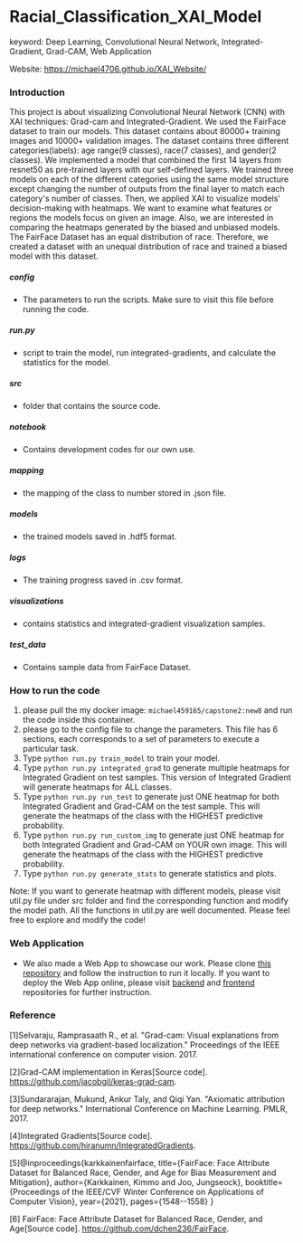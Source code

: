 # Racial_Classification_XAI_Model

keyword: Deep Learning, Convolutional Neural Network, Integrated-Gradient, Grad-CAM, Web Application

Website: https://michael4706.github.io/XAI_Website/

### Introduction
This project is about visualizing Convolutional Neural Network (CNN) with XAI techniques: Grad-cam and Integrated-Gradient. We used the FairFace dataset to train our models. This dataset contains about 80000+ training images and 10000+ validation images. The dataset contains three different categories(labels): age range(9 classes), race(7 classes), and gender(2 classes). We implemented a model that combined the first 14 layers from resnet50 as pre-trained layers with our self-defined layers. We trained three models on each of the different categories using the same model structure except changing the number of outputs from the final layer to match each category's number of classes. Then, we applied XAI to visualize models' decision-making with heatmaps. We want to examine what features or regions the models focus on given an image. Also, we are interested in comparing the heatmaps generated by the biased and unbiased models. The FairFace Dataset has an equal distribution of race. Therefore, we created a dataset with an unequal distribution of race and trained a biased model with this dataset.

##### config
* The parameters to run the scripts. Make sure to visit this file before running the code.

##### run.py
* script to train the model, run integrated-gradients, and calculate the statistics for the model.

##### src
* folder that contains the source code.

##### notebook
* Contains development codes for our own use.

##### mapping
* the mapping of the class to number stored in .json file.

##### models
* the trained models saved in .hdf5 format.

##### logs
* The training progress saved in .csv format.

##### visualizations
* contains statistics and integrated-gradient visualization samples.

##### test_data
* Contains sample data from FairFace Dataset.

### How to run the code
1. please pull the my docker image: `michael459165/capstone2:new8` and run the code inside this container.
2. please go to the config file to change the parameters. This file has 6 sections, each corresponds to a set of parameters to execute a particular task.
3. Type `python run.py train_model` to train your model.
4. Type `python run.py integrated_grad` to generate multiple heatmaps for Integrated Gradient on test samples. This version of Integrated Gradient will generate heatmaps for ALL classes.
5. Type `python run.py run_test` to generate just ONE heatmap for both Integrated Gradient and Grad-CAM on the test sample. This will generate the heatmaps of the class with the HIGHEST predictive probability.
6. Type `python run.py run_custom_img` to generate just ONE heatmap for both Integrated Gradient and Grad-CAM on YOUR own image. This will generate the heatmaps of the class with the HIGHEST predictive probability.
7. Type `python run.py generate_stats` to generate statistics and plots.

Note: If you want to generate heatmap with different models, please visit util.py file under src folder and find the corresponding function and modify the model path. All the functions in util.py are well documented. Please feel free to explore and modify the code!

### Web Application
* We also made a Web App to showcase our work. Please clone [this repository](https://github.com/nicole9925/facial-analysis-webapp) and follow the instruction to run it locally. If you want to deploy the Web App online, please visit [backend](https://github.com/nicole9925/facial-analysis-frontend) and [frontend](https://github.com/nicole9925/facial-analysis-backend) repositories for further instruction. 

### Reference
[1]Selvaraju, Ramprasaath R., et al. "Grad-cam: Visual explanations from deep networks via gradient-based localization." Proceedings of the IEEE international conference on computer vision. 2017.

[2]Grad-CAM implementation in Keras[Source code]. https://github.com/jacobgil/keras-grad-cam.

[3]Sundararajan, Mukund, Ankur Taly, and Qiqi Yan. "Axiomatic attribution for deep networks." International Conference on Machine Learning. PMLR, 2017.

[4]Integrated Gradients[Source code]. https://github.com/hiranumn/IntegratedGradients.

[5]@inproceedings{karkkainenfairface,
      title={FairFace: Face Attribute Dataset for Balanced Race, Gender, and Age for Bias Measurement and Mitigation},
      author={Karkkainen, Kimmo and Joo, Jungseock},
      booktitle={Proceedings of the IEEE/CVF Winter Conference on Applications of Computer Vision},
      year={2021},
      pages={1548--1558}
    }

[6] FairFace: Face Attribute Dataset for Balanced Race, Gender, and Age[Source code]. https://github.com/dchen236/FairFace.
